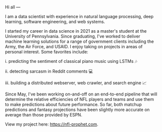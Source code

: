 Hi all —

I am a data scientist with experience in natural language processing, deep learning, software engineering, and web systems. 

I started my career in data science in 2021 as a master's student at the University of Pennsylvania. Since graduating, I've worked to deliver machine learning solutions for a range of government clients including the Army, the Air Force, and USAID. I enjoy taking on projects in areas of personal interest. Some favorites include:

  i. predicting the sentiment of classical piano music using LSTMs 🎶
  
  ii. detecting sarcasm in Reddit comments 💻
  
  iii. building a distributed webserver, web crawler, and search engine 📈
  

Since May, I've been working on-and-off on an end-to-end pipeline that will determine the relative efficiencies of NFL players and teams and use them to make predictions about future performance. So far, both matchup predictions and fantasy projections have been slightly more accurate on average than those provided by ESPN.

View my project here: https://nfl-prophet.com.
